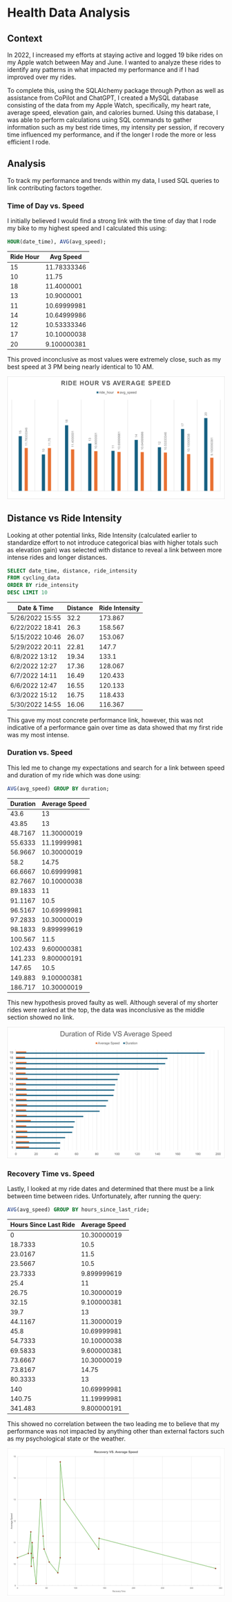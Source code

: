 # **Health Data Analysis**  

## **Context**  
In 2022, I increased my efforts at staying active and logged 19 bike rides on my Apple watch between May and June. I wanted to analyze these rides to identify any patterns in what impacted my performance and if I had improved over my rides.  

To complete this, using the SQLAlchemy package through Python as well as assistance from CoPilot and ChatGPT, I created a MySQL database consisting of the data from my Apple Watch, specifically, my heart rate, average speed, elevation gain, and calories burned. Using this database, I was able to perform calculations using SQL commands to gather information such as my best ride times, my intensity per session, if recovery time influenced my performance, and if the longer I rode the more or less efficient I rode.  

## **Analysis**  
To track my performance and trends within my data, I used SQL queries to link contributing factors together.  

### **Time of Day vs. Speed**  
I initially believed I would find a strong link with the time of day that I rode my bike to my highest speed and I calculated this using:  
``` sql
HOUR(date_time), AVG(avg_speed);
```

| Ride Hour | Avg Speed  |
|-----------|-----------|
| 15        | 11.78333346 |
| 10        | 11.75      |
| 18        | 11.4000001 |
| 13        | 10.9000001 |
| 11        | 10.69999981 |
| 14        | 10.64999986 |
| 12        | 10.53333346 |
| 17        | 10.10000038 |
| 20        | 9.100000381 |

This proved inconclusive as most values were extremely close, such as my best speed at 3 PM being nearly identical to 10 AM.

![TOD vs Speed](health_data/graphs/hour_vs_speed.png)

## Distance vs Ride Intensity
Looking at other potential links, Ride Intensity (calculated earlier to standardize effort to not introduce categorical bias with higher totals such as elevation gain) was selected with distance to reveal a link between more intense rides and longer distances.
```sql 
SELECT date_time, distance, ride_intensity 
FROM cycling_data 
ORDER BY ride_intensity 
DESC LIMIT 10
```
| Date & Time         | Distance | Ride Intensity |
|---------------------|----------|---------------|
| 5/26/2022 15:55    | 32.2     | 173.867       |
| 6/22/2022 18:41    | 26.3     | 158.567       |
| 5/15/2022 10:46    | 26.07    | 153.067       |
| 5/29/2022 20:11    | 22.81    | 147.7         |
| 6/8/2022 13:12     | 19.34    | 133.1         |
| 6/2/2022 12:27     | 17.36    | 128.067       |
| 6/7/2022 14:11     | 16.49    | 120.433       |
| 6/6/2022 12:47     | 16.55    | 120.133       |
| 6/3/2022 15:12     | 16.75    | 118.433       |
| 5/30/2022 14:55    | 16.06    | 116.367       |


This gave my most concrete performance link, however, this was not indicative of a performance gain over time as data showed that my first ride was my most intense.


### Duration vs. Speed 
This led me to change my expectations and search for a link between speed and duration of my ride which was done using:
```sql 
AVG(avg_speed) GROUP BY duration;
```
| Duration  | Average Speed  |
|-----------|---------------|
| 43.6      | 13            |
| 43.85     | 13            |
| 48.7167   | 11.30000019   |
| 55.6333   | 11.19999981   |
| 56.9667   | 10.30000019   |
| 58.2      | 14.75         |
| 66.6667   | 10.69999981   |
| 82.7667   | 10.10000038   |
| 89.1833   | 11            |
| 91.1167   | 10.5          |
| 96.5167   | 10.69999981   |
| 97.2833   | 10.30000019   |
| 98.1833   | 9.899999619   |
| 100.567   | 11.5          |
| 102.433   | 9.600000381   |
| 141.233   | 9.800000191   |
| 147.65    | 10.5          |
| 149.883   | 9.100000381   |
| 186.717   | 10.30000019   |

This new hypothesis proved faulty as well. Although several of my shorter rides were ranked at the top, the data was inconclusive as the middle section showed no link.

![Duration vs. Speed](health_data/graphs/duration_vs_speed.png)
### Recovery Time vs. Speed

Lastly, I looked at my ride dates and determined that there must be a link between time between rides. Unfortunately, after running the query:
```sql
AVG(avg_speed) GROUP BY hours_since_last_ride;
```
| Hours Since Last Ride | Average Speed  |
|----------------------|---------------|
| 0                   | 10.30000019   |
| 18.7333            | 10.5          |
| 23.0167            | 11.5          |
| 23.5667            | 10.5          |
| 23.7333            | 9.899999619   |
| 25.4               | 11            |
| 26.75              | 10.30000019   |
| 32.15              | 9.100000381   |
| 39.7               | 13            |
| 44.1167            | 11.30000019   |
| 45.8               | 10.69999981   |
| 54.7333            | 10.10000038   |
| 69.5833            | 9.600000381   |
| 73.6667            | 10.30000019   |
| 73.8167            | 14.75         |
| 80.3333            | 13            |
| 140                | 10.69999981   |
| 140.75             | 11.19999981   |
| 341.483           | 9.800000191   |

This showed no correlation between the two leading me to believe that my performance was not impacted by anything other than external factors such as my psychological state or the weather.

![Recovery vs. Speed](health_data/graphs/recovery_vs_speed.png)